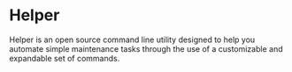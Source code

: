 # Helper
Helper is an open source command line utility designed to help you automate simple maintenance tasks through the use of a customizable and expandable set of commands.
